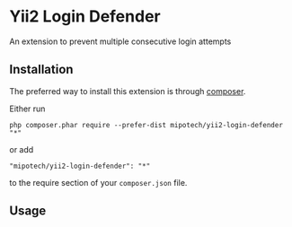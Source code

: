Yii2 Login Defender
===================
An extension to prevent multiple consecutive login attempts

Installation
------------

The preferred way to install this extension is through [composer](http://getcomposer.org/download/).

Either run

```
php composer.phar require --prefer-dist mipotech/yii2-login-defender "*"
```

or add

```
"mipotech/yii2-login-defender": "*"
```

to the require section of your `composer.json` file.


Usage
-----
